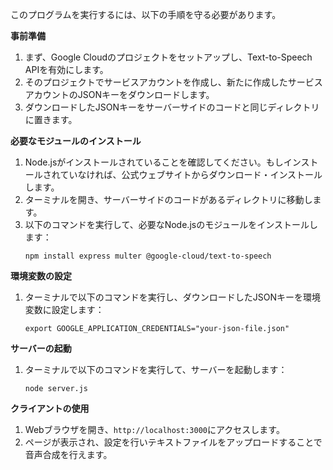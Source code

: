 このプログラムを実行するには、以下の手順を守る必要があります。

**事前準備**
1. まず、Google Cloudのプロジェクトをセットアップし、Text-to-Speech APIを有効にします。
2. そのプロジェクトでサービスアカウントを作成し、新たに作成したサービスアカウントのJSONキーをダウンロードします。
3. ダウンロードしたJSONキーをサーバーサイドのコードと同じディレクトリに置きます。

**必要なモジュールのインストール**
1. Node.jsがインストールされていることを確認してください。もしインストールされていなければ、公式ウェブサイトからダウンロード・インストールします。
2. ターミナルを開き、サーバーサイドのコードがあるディレクトリに移動します。
3. 以下のコマンドを実行して、必要なNode.jsのモジュールをインストールします：
    ```
    npm install express multer @google-cloud/text-to-speech
    ```

**環境変数の設定**
1. ターミナルで以下のコマンドを実行し、ダウンロードしたJSONキーを環境変数に設定します：
    ```
    export GOOGLE_APPLICATION_CREDENTIALS="your-json-file.json"
    ```

**サーバーの起動**
1. ターミナルで以下のコマンドを実行して、サーバーを起動します：
    ```
    node server.js
    ```

**クライアントの使用**
1. Webブラウザを開き、`http://localhost:3000`にアクセスします。
2. ページが表示され、設定を行いテキストファイルをアップロードすることで音声合成を行えます。
